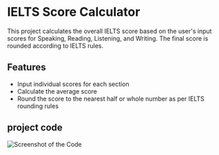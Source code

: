 # IELTS Score Calculator

This project calculates the overall IELTS score based on the user's input scores for Speaking, Reading, Listening, and Writing. The final score is rounded according to IELTS rules.

## Features
- Input individual scores for each section
- Calculate the average score
- Round the score to the nearest half or whole number as per IELTS rounding rules


## project code 

![Screenshot of the Code]()
